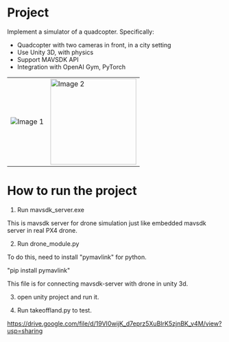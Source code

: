 # Project

Implement a simulator of a quadcopter.
Specifically:
- Quadcopter with two cameras in front, in a city setting
- Use Unity 3D, with physics
- Support MAVSDK API
- Integration with OpenAI Gym, PyTorch

<table>
  <tr>
    <td><img src="https://user-images.githubusercontent.com/114035408/235415007-f5ea07c0-315e-411c-8bfa-f9141efa088e.jpg" alt="Image 1" ></td>
    <td><img src="https://user-images.githubusercontent.com/114035408/235415011-2c9dcf07-e7a2-4784-b1ff-98c5c634f5b5.jpg" alt="Image 2" width="200" height="200"></td>
  </tr>
</table>

# How to run the project

1. Run mavsdk_server.exe

This is mavsdk server for drone simulation just like embedded mavsdk server in real PX4 drone.


2. Run drone_module.py

To do this, need to install "pymavlink" for python.

"pip install pymavlink"

This file is for connecting mavsdk-server with drone in unity 3d.


3. open unity project and run it.

4. Run takeoffland.py to test.

https://drive.google.com/file/d/19VI0wijK_d7eprz5XuBIrK5zjnBK_v4M/view?usp=sharing
